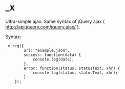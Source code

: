 _x
==

Ultra-simple ajax. Same syntax of jQuery ajax ( http://api.jquery.com/jquery.ajax/ ).

Syntax:

```
_x.req({
		url: "example.json",
		success: function(data) {
			console.log(data);
		},
		error: function(status, statusText, xhr) {
			console.log(status, statusText, xhr);
		}
	});
```

